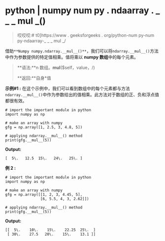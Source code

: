 # python | numpy num py . ndaarray . _ _ _ mul _()

> 哎哎哎:# t0]https://www . geeksforgeeks . org/python-num py-num py-ndaarray-_ _ _ mul _/

借助`**Numpy numpy.ndarray.__mul__()**`，我们可以将`ndarray.__mul__()`方法中作为参数提供的特定值相乘。值将乘以 **numpy 数组**中的每个元素。

> **语法:**n 数组。__mul__($self，value，/)
> 
> **返回:**自身*值

**示例#1 :**
在这个示例中，我们可以看到数组中的每个元素都与方法`ndarray.__mul__()`中作为参数给出的值相乘。此方法对于数组的正、负和浮点值都很有效。

```
# import the important module in python
import numpy as np

# make an array with numpy
gfg = np.array([1, 2.5, 3, 4.8, 5])

# applying ndarray.__mul__() method
print(gfg.__mul__(5))
```

**Output:**

```
[  5\.   12.5  15\.   24\.   25\. ]

```

**例 2 :**

```
# import the important module in python
import numpy as np

# make an array with numpy
gfg = np.array([[1, 2, 3, 4.45, 5],
                [6, 5.5, 4, 3, 2.62]])

# applying ndarray.__mul__() method
print(gfg.__mul__(5))
```

**Output:**

```
[[  5\.    10\.    15\.    22.25  25\.  ]
 [ 30\.    27.5   20\.    15\.    13.1 ]]

```